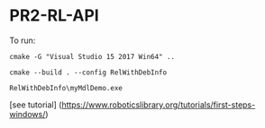 # PR2-RL-API

To run:

`cmake -G "Visual Studio 15 2017 Win64" ..`

`cmake --build . --config RelWithDebInfo`

`RelWithDebInfo\myMdlDemo.exe`

[see tutorial] (https://www.roboticslibrary.org/tutorials/first-steps-windows/)

